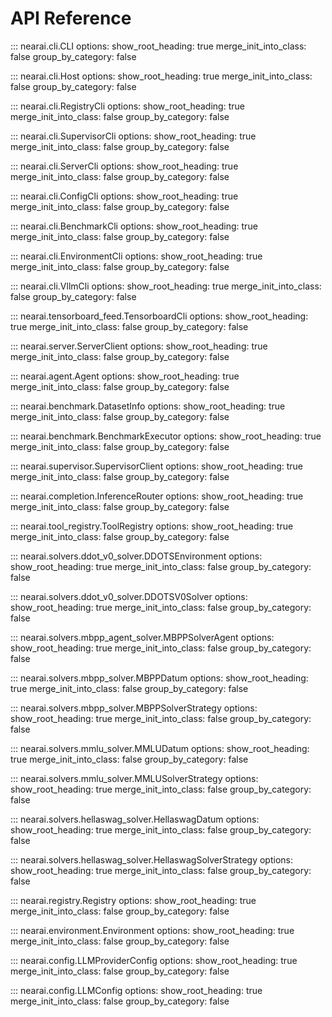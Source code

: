 # API Reference

::: nearai.cli.CLI 
    options: 
        show_root_heading: true 
        merge_init_into_class: false 
        group_by_category: false

::: nearai.cli.Host
    options:
        show_root_heading: true
        merge_init_into_class: false
        group_by_category: false

::: nearai.cli.RegistryCli
    options:
        show_root_heading: true
        merge_init_into_class: false
        group_by_category: false

::: nearai.cli.SupervisorCli
    options:
        show_root_heading: true
        merge_init_into_class: false
        group_by_category: false

::: nearai.cli.ServerCli
    options:
        show_root_heading: true
        merge_init_into_class: false
        group_by_category: false

::: nearai.cli.ConfigCli
    options:
        show_root_heading: true
        merge_init_into_class: false
        group_by_category: false

::: nearai.cli.BenchmarkCli
    options:
        show_root_heading: true
        merge_init_into_class: false
        group_by_category: false

::: nearai.cli.EnvironmentCli
    options:
        show_root_heading: true
        merge_init_into_class: false
        group_by_category: false

::: nearai.cli.VllmCli
    options:
        show_root_heading: true
        merge_init_into_class: false
        group_by_category: false

::: nearai.tensorboard_feed.TensorboardCli
    options:
        show_root_heading: true
        merge_init_into_class: false
        group_by_category: false

::: nearai.server.ServerClient
    options:
        show_root_heading: true
        merge_init_into_class: false
        group_by_category: false

::: nearai.agent.Agent
    options:
        show_root_heading: true
        merge_init_into_class: false
        group_by_category: false

::: nearai.benchmark.DatasetInfo
    options:
        show_root_heading: true
        merge_init_into_class: false
        group_by_category: false

::: nearai.benchmark.BenchmarkExecutor
    options:
        show_root_heading: true
        merge_init_into_class: false
        group_by_category: false

::: nearai.supervisor.SupervisorClient
    options:
        show_root_heading: true
        merge_init_into_class: false
        group_by_category: false

::: nearai.completion.InferenceRouter
    options:
        show_root_heading: true
        merge_init_into_class: false
        group_by_category: false

::: nearai.tool_registry.ToolRegistry
    options:
        show_root_heading: true
        merge_init_into_class: false
        group_by_category: false

::: nearai.solvers.ddot_v0_solver.DDOTSEnvironment
    options:
        show_root_heading: true
        merge_init_into_class: false
        group_by_category: false

::: nearai.solvers.ddot_v0_solver.DDOTSV0Solver
    options:
        show_root_heading: true
        merge_init_into_class: false
        group_by_category: false

::: nearai.solvers.mbpp_agent_solver.MBPPSolverAgent
    options:
        show_root_heading: true
        merge_init_into_class: false
        group_by_category: false

::: nearai.solvers.mbpp_solver.MBPPDatum
    options:
        show_root_heading: true
        merge_init_into_class: false
        group_by_category: false

::: nearai.solvers.mbpp_solver.MBPPSolverStrategy
    options:
        show_root_heading: true
        merge_init_into_class: false
        group_by_category: false

::: nearai.solvers.mmlu_solver.MMLUDatum
    options:
        show_root_heading: true
        merge_init_into_class: false
        group_by_category: false

::: nearai.solvers.mmlu_solver.MMLUSolverStrategy
    options:
        show_root_heading: true
        merge_init_into_class: false
        group_by_category: false

::: nearai.solvers.hellaswag_solver.HellaswagDatum
    options:
        show_root_heading: true
        merge_init_into_class: false
        group_by_category: false

::: nearai.solvers.hellaswag_solver.HellaswagSolverStrategy
    options:
        show_root_heading: true
        merge_init_into_class: false
        group_by_category: false

::: nearai.registry.Registry
    options:
        show_root_heading: true
        merge_init_into_class: false
        group_by_category: false

::: nearai.environment.Environment
    options:
        show_root_heading: true
        merge_init_into_class: false
        group_by_category: false

::: nearai.config.LLMProviderConfig
    options:
        show_root_heading: true
        merge_init_into_class: false
        group_by_category: false

::: nearai.config.LLMConfig
    options:
        show_root_heading: true
        merge_init_into_class: false
        group_by_category: false
